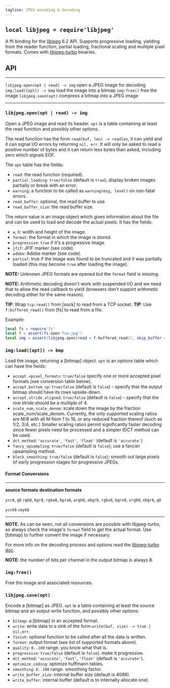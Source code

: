 ```yaml
---
tagline: JPEG encoding & decoding
---
```


## `local libjpeg = require'libjpeg'`

A ffi binding for the [libjpeg][libjpeg-home] 6.2 API.
Supports progressive loading, yielding from the reader function,
partial loading, fractional scaling and multiple pixel formats.
Comes with [libjpeg-turbo] binaries.

## API

------------------------------------ -----------------------------------------
`libjpeg.open(opt | read) -> img`    open a JPEG image for decoding
`img:load([opt]) -> bmp`             load the image into a bitmap
`img:free()`                         free the image
`libjpeg.save(opt)`                  compress a bitmap into a JPEG image
------------------------------------ -----------------------------------------

### `libjpeg.open(opt | read) -> img`

Open a JPEG image and read its header. `opt` is a table containing at least
the read function and possibly other options.

The read function has the form `read(buf, len) -> readlen`, it can yield
and it can signal I/O errors by returning `nil, err`. It will only be asked
to read a positive number of bytes and it can return less bytes than asked,
including zero which signals EOF.

The `opt` table has the fields:

  * `read`: the read function (required).
  * `partial_loading`: `true/false` (default is `true`); display broken images
    partially or break with an error.
  * `warning`: a function to be called as `warning(msg, level)` on non-fatal
  errors.
  * `read_buffer`: optional, the read buffer to use.
  * `read_buffer_size`: the read buffer size.

The return value is an image object which gives information about the file
and can be used to load and decode the actual pixels. It has the fields:

  * `w`, `h`: width and height of the image.
  * `format`: the format in which the image is stored.
  * `progressive`: `true` if it's a progressive image.
  * `jfif`: JFIF marker (see code).
  * `adobe`: Adobe marker (see code).
  * `partial`: true if the image was found to be truncated and it was
  partially loaded (this may become `true` after loading the image).

__NOTE:__ Unknown JPEG formats are opened but the `format` field is missing.

__NOTE:__ Arithmetic decoding doesn't work with suspended I/O and we need
that to allow the read callback to yield (browsers don't support arithmetic
decoding either for the same reason).

__TIP__: Wrap `tcp:read()` from [sock] to read from a TCP socket.
__TIP__: Use `f:buffered_read()` from [fs] to read from a file.

Example:

```lua
local fs = require'fs'
local f = assert(fs.open'foo.jpg')
local img = assert(libjpeg.open{read = f:buffered_read(), skip_buffer = false})
```

### `img:load([opt]) -> bmp`

Load the image, returning a [bitmap] object. `opt` is an options table which
can have the fields:

  * `accept.<pixel_format>`: `true/false` specify one or more accepted
  pixel formats (see conversion table below).
  * `accept.bottom_up`: `true/false` (default is `false`) - specify that the
  output bitmap should have its rows upside-down.
  * `accept.stride_aligned`: `true/false` (default is `false`) - specify that
  the row stride should be a multiple of 4.
  * `scale_num`, `scale_denom`: scale down the image by the fraction
  scale_num/scale_denom. Currently, the only supported scaling ratios are M/8
  with all M from 1 to 16, or any reduced fraction thereof (such as 1/2, 3/4,
  etc.) Smaller scaling ratios permit significantly faster decoding since
  fewer pixels need be processed and a simpler IDCT method can be used.
  * `dct_method`: `'accurate'`, `'fast'`, `'float'` (default is `'accurate'`)
  * `fancy_upsampling`: `true/false` (default is `false`); use a fancier
  upsampling method.
  * `block_smoothing`: `true/false` (default is `false`); smooth out large
  pixels of early progression stages for progressive JPEGs.

#### Format Conversions

------------------- ----------------------------------------------------------
__source formats__  __destination formats__

`ycc8`, `g8`        `rgb8`, `bgr8`, `rgba8`, `bgra8`, `argb8`, `abgr8`,
                    `rgbx8`, `bgrx8`, `xrgb8`, `xbgr8`, `g8`

`ycck8`             `cmyk8`
------------------- ----------------------------------------------------------

__NOTE__: As can be seen, not all conversions are possible with libjpeg-turbo,
so always check the image's `format` field to get the actual format. Use
[bitmap] to further convert the image if necessary.

For more info on the decoding process and options read the
[libjpeg-turbo doc].

__NOTE:__ the number of bits per channel in the output bitmap is always 8.

### `img:free()`

Free the image and associated resources.

### `libjpeg.save(opt)`

Encode a [bitmap] as JPEG. `opt` is a table containing at least the source
bitmap and an output write function, and possibly other options:

  * `bitmap`: a [bitmap] in an accepted format.
  * `write`: write data to a sink of the form `write(buf, size) -> true | nil,err`.
  * `finish`: optional function to be called after all the data is written.
  * `format`: output format (see list of supported formats above).
  * `quality`: `0..100` range. you know what that is.
  * `progressive`: `true/false` (default is `false`). make it progressive.
  * `dct_method`: `'accurate'`, `'fast'`, `'float'` (default is `'accurate'`).
  * `optimize_coding`: optimize huffmann tables.
  * `smoothing`: `0..100` range. smoothing factor.
  * `write_buffer_size`: internal buffer size (default is 4096).
  * `write_buffer`: internal buffer (default is to internally allocate one).


[libjpeg-home]:       http://libjpeg.sourceforge.net/
[libjpeg-turbo]:      http://www.libjpeg-turbo.org/
[libjpeg-turbo doc]:  http://sourceforge.net/p/libjpeg-turbo/code/HEAD/tree/trunk/libjpeg.txt
